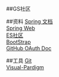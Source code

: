 ##GS社区

##资料
[Spring 文档](https://spring.io/guides)  
[Spring Web](https://spring.io/guides/gs/serving-web-content/)  
[ES社区](https://elasticsearch.cn/)  
[BootStrap](https://v3.bootcss.com/)  
[GitHub OAuth Doc](https://developer.github.com/apps/building-oauth-apps/creating-an-oauth-app/)

##工具
[Git](https://git-scm.com/download)  
[Visual-Pardigm](https://www.visual-pardigm.com)